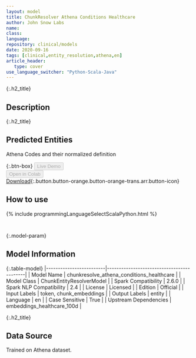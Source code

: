 ```yaml
---
layout: model
title: ChunkResolver Athena Conditions Healthcare
author: John Snow Labs
name: 
class: 
language: 
repository: clinical/models
date: 2020-09-16
tags: [clinical,entity_resolution,athena,en]
article_header:
   type: cover
use_language_switcher: "Python-Scala-Java"
---
```


{:.h2_title}
## Description 


 {:.h2_title}
## Predicted Entities
Athena Codes and their normalized definition 

{:.btn-box}
<button class="button button-orange" disabled>Live Demo</button><br/><button class="button button-orange" disabled>Open in Colab</button><br/>[Download](https://s3.amazonaws.com/auxdata.johnsnowlabs.com/clinical/models/chunkresolve_athena_conditions_healthcare_en_2.6.0_2.4_1600265258887.zip){:.button.button-orange.button-orange-trans.arr.button-icon}<br/>

## How to use 
<div class="tabs-box" markdown="1">

{% include programmingLanguageSelectScalaPython.html %}

```python

```

```scala

```
</div>



{:.model-param}
## Model Information
{:.table-model}
|-------------------------|-------------------------------------------|
| Model Name              | chunkresolve_athena_conditions_healthcare |
| Model Class             | ChunkEntityResolverModel                  |
| Spark Compatibility     | 2.6.0                                     |
| Spark NLP Compatibility | 2.4                                       |
| License                 | Licensed                                  |
| Edition                 | Official                                  |
| Input Labels            | token, chunk_embeddings                   |
| Output Labels           | entity                                    |
| Language                | en                                        |
| Case Sensitive          | True                                      |
| Upstream Dependencies   | embeddings_healthcare_100d                |





{:.h2_title}
## Data Source
Trained on Athena dataset.

